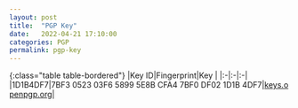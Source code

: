 ```yaml
---
layout: post
title:  "PGP Key"
date:   2022-04-21 17:10:00
categories: PGP
permalink: pgp-key
---
```

{:class="table table-bordered"}
|Key ID|Fingerprint|Key |
|:-|:-|:-|
|1D1B4DF7|7BF3 0523 03F6 5899 5E8B CFA4 7BF0 DF02 1D1B 4DF7|[keys.openpgp.org](https://keys.openpgp.org/vks/v1/by-fingerprint/7BF3052303F658995E8BCFA47BF0DF021D1B4DF7)|
